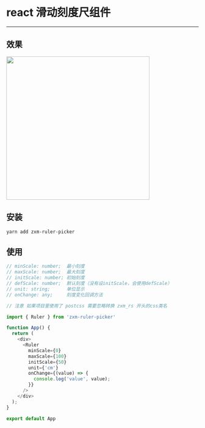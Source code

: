 # react 滑动刻度尺组件
----

## 效果
<img src="https://s1.ax1x.com/2022/12/18/zbJIBV.png" style="width: 375px" />

## 安装
```yarn add zxm-ruler-picker```


## 使用

```javascript
// minScale: number;  最小刻度
// maxScale: number;  最大刻度
// initScale: number; 初始刻度
// defScale: number;  默认刻度（没有设initScale，会使用defScale）
// unit: string;      单位显示
// onChange: any;     刻度变化回调方法

// 注意 如果项目里使用了 postcss 需要忽略转换 zxm_rs 开头的css类名
```



```javascript
import { Ruler } from 'zxm-ruler-picker'

function App() {
  return (
    <div>
      <Ruler
        minScale={0}
        maxScale={100}
        initScale={50}
        unit={'cm'}
        onChange={(value) => {
          console.log('value', value);
        }}
      />
    </div>
  );
}

export default App
```